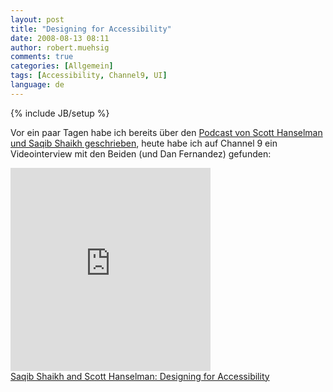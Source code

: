 ```yaml
---
layout: post
title: "Designing for Accessibility"
date: 2008-08-13 08:11
author: robert.muehsig
comments: true
categories: [Allgemein]
tags: [Accessibility, Channel9, UI]
language: de
---
```

{% include JB/setup %}
<p>Vor ein paar Tagen habe ich bereits über den <a href="{{BASE_PATH}}/2008/08/08/accessibility-in-web-and-rich-applications/">Podcast von Scott Hanselman und Saqib Shaikh geschrieben</a>, heute habe ich auf Channel 9 ein Videointerview mit den Beiden (und Dan Fernandez) gefunden:</p> <iframe src="http://channel9.msdn.com/posts/Dan/421140/player/" frameborder="0" height="325" scrolling="no" width="320"></iframe><br /> <a href="http://channel9.msdn.com/posts/Dan/Saqib-Shaikh-and-Scott-Hanselman-Designing-for-Accessibility/">Saqib Shaikh and Scott Hanselman: Designing for Accessibility</a>
